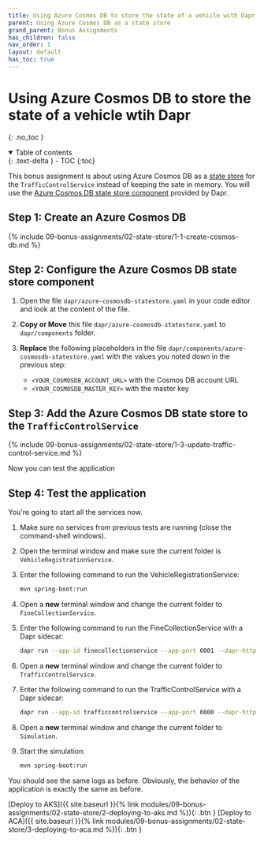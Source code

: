 ```yaml
---
title: Using Azure Cosmos DB to store the state of a vehicle with Dapr
parent: Using Azure Cosmos DB as a state store
grand_parent: Bonus Assignments
has_children: false
nav_order: 1
layout: default
has_toc: true
---
```


# Using Azure Cosmos DB to store the state of a vehicle wtih Dapr

{: .no_toc }

<details open markdown="block">
  <summary>
    Table of contents
  </summary>
  {: .text-delta }
- TOC
{:toc}
</details>

This bonus assignment is about using Azure Cosmos DB as a [state store](https://docs.dapr.io/operations/components/setup-state-store/) for the `TrafficControlService` instead of keeping the sate in memory. You will use the [Azure Cosmos DB state store component](https://docs.dapr.io/reference/components-reference/supported-state-stores/setup-azure-cosmosdb/) provided by Dapr.

## Step 1: Create an Azure Cosmos DB

{% include 09-bonus-assignments/02-state-store/1-1-create-cosmos-db.md %}

## Step 2: Configure the Azure Cosmos DB state store component

1. Open the file `dapr/azure-cosmosdb-statestore.yaml` in your code editor and look at the content of the file.

1. **Copy or Move** this file `dapr/azure-cosmosdb-statestore.yaml` to `dapr/components` folder.
   
1. **Replace** the following placeholders in the file `dapr/components/azure-cosmosdb-statestore.yaml` with the values you noted down in the previous step:

    - `<YOUR_COSMOSDB_ACCOUNT_URL>` with the Cosmos DB account URL
    - `<YOUR_COSMOSDB_MASTER_KEY>` with the master key

## Step 3: Add the Azure Cosmos DB state store to the `TrafficControlService`

{% include 09-bonus-assignments/02-state-store/1-3-update-traffic-control-service.md %}

Now you can test the application

## Step 4: Test the application

You're going to start all the services now. 

1. Make sure no services from previous tests are running (close the command-shell windows).

1. Open the terminal window and make sure the current folder is `VehicleRegistrationService`.

1. Enter the following command to run the VehicleRegistrationService:

   ```bash
   mvn spring-boot:run
   ```

1. Open a **new** terminal window and change the current folder to `FineCollectionService`.

1. Enter the following command to run the FineCollectionService with a Dapr sidecar:

   ```bash
   dapr run --app-id finecollectionservice --app-port 6001 --dapr-http-port 3601 --dapr-grpc-port 60001 --components-path ../dapr/components mvn spring-boot:run
   ```

1. Open a **new** terminal window and change the current folder to `TrafficControlService`.

1. Enter the following command to run the TrafficControlService with a Dapr sidecar:

   ```bash
   dapr run --app-id trafficcontrolservice --app-port 6000 --dapr-http-port 3600 --dapr-grpc-port 60000 --components-path ../dapr/components mvn spring-boot:run
   ```

1. Open a **new** terminal window and change the current folder to `Simulation`.

1. Start the simulation:

   ```bash
   mvn spring-boot:run
   ```

You should see the same logs as before. Obviously, the behavior of the application is exactly the same as before.

<!-- ----------------------------- NAVIGATION ------------------------------ -->

<span class="fs-3">
[Deploy to AKS]({{ site.baseurl }}{% link modules/09-bonus-assignments/02-state-store/2-deploying-to-aks.md %}){: .btn }
</span>
<span class="fs-3">
[Deploy to ACA]({{ site.baseurl }}{% link modules/09-bonus-assignments/02-state-store/3-deploying-to-aca.md %}){: .btn }
</span>